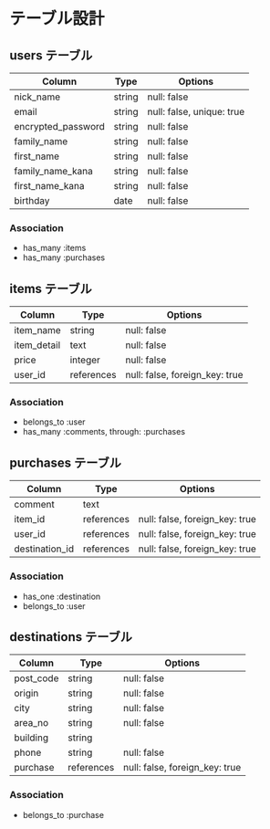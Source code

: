 # テーブル設計

## users テーブル

| Column             | Type   | Options     |
| ------------------ | ------ | ----------- |
| nick_name          | string | null: false |
| email              | string | null: false, unique: true |
| encrypted_password | string | null: false |
| family_name        | string | null: false |   
| first_name         | string | null: false | 
| family_name_kana   | string | null: false | 
| first_name_kana    | string | null: false | 
| birthday           | date   | null: false |

### Association

- has_many :items
- has_many :purchases

## items テーブル

| Column     | Type       | Options                        |
| ---------- | ---------- | ------------------------------ |
| item_name  | string     | null: false                    |
| item_detail| text       | null: false                    |
| price      | integer    | null: false                    |
| user_id    | references | null: false, foreign_key: true |

### Association

- belongs_to :user
- has_many :comments, through: :purchases


## purchases テーブル

| Column    | Type       | Options                        |
| --------- | ---------- | ------------------------------ |
| comment   | text       |                                |
| item_id   | references | null: false, foreign_key: true |
| user_id   | references | null: false, foreign_key: true |
| destination_id   | references | null: false, foreign_key: true |


### Association

- has_one :destination
- belongs_to :user



## destinations テーブル

| Column    | Type       | Options                        |
| --------- | ---------- | ------------------------------ |
| post_code | string     | null: false                    |
| origin    | string     | null: false                    |
| city      | string     | null: false                    |
| area_no   | string     | null: false                    |
| building  | string     |                                |
| phone     | string     | null: false                    |
| purchase  | references | null: false, foreign_key: true |


### Association

- belongs_to :purchase

